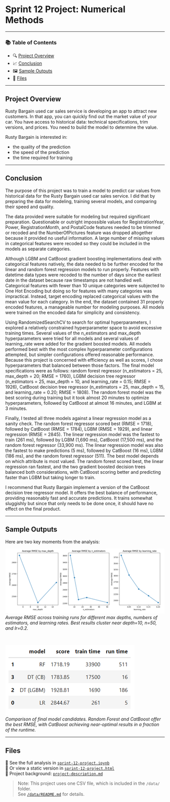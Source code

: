# Sprint 12 Project: Numerical Methods
 
---

### 📚 Table of Contents
- 🔍 [Project Overview](#project-overview)
- 📈 [Conclusion](#conclusion)
- 🖼️ [Sample Outputs](#sample-outputs)
- 📁 [Files](#files)

---

## Project Overview

Rusty Bargain used car sales service is developing an app to attract new customers. In that app, you can quickly find out the market value of your car. You have access to historical data: technical specifications, trim versions, and prices. You need to build the model to determine the value. 

Rusty Bargain is interested in:
- the quality of the prediction
- the speed of the prediction
- the time required for training

---

## Conclusion

The purpose of this project was to train a model to predict car values from historical data for the Rusty Bargain used car sales service. I did that by preparing the data for modeling, training several models, and comparing their speed and quality.

The data provided were suitable for modeling but required significant preparation. Questionable or outright impossible values for RegistrationYear, Power, RegistrationMonth, and PostalCode features needed to be trimmed or recoded and the NumberOfPictures feature was dropped altogether because it provided no useful information. A large number of missing values in categorical features were recoded so they could be included in the models as separate categories.

Although LGBM and CatBoost gradient boosting implementations deal with categorical features natively, the data needed to be further encoded for the linear and random forest regression models to run properly. Features with datetime data types were recoded to the number of days since the earliest date in the dataset because raw timestamps are not handled well. Categorical features with fewer than 10 unique categories were subjected to One Hot Encoding but doing so for features with many categories was impractical. Instead, target encoding replaced categorical values with the mean value for each category. In the end, the dataset contained 31 properly encoded features, a manageable number for modeling purposes. All models were trained on the encoded data for simplicity and consistency.

Using RandomizedSearchCV to search for optimal hyperparameters, I explored a relatively constrained hyperparameter space to avoid excessive training times. Several values of the n_estimators and max_depth hyperparameters were tried for all models and several values of learning_rate were added for the gradient boosted models. All models performed best with the most complex hyperparameter configurations attempted, but simpler configurations offered reasonable performance. Because this project is concerned with efficiency as well as scores, I chose hyperparameters that balanced between those factors. The final model specifications were as follows: random forest regressor (n_estimators = 25, max_depth = 20; RMSE = 1760), LGBM decision tree regressor (n_estimators = 25, max_depth = 10, and learning_rate = 0.15; RMSE = 1926), CatBoost decision tree regressor (n_estimators = 25, max_depth = 15, and learning_rate = 0.20; RMSE = 1808). The random forest model was the best scoring during training but it took almost 20 minutes to optimize hyperparameters, followed by CatBoost at almost 16 minutes, and LGBM at 3 minutes.

Finally, I tested all three models against a linear regression model as a sanity check. The random forest regressor scored best (RMSE = 1718), followed by CatBoost (RMSE = 1784), LGBM (RMSE = 1929), and linear regression (RMSE = 2845). The linear regression model was the fastest to train (261 ms), followed by LGBM (1,690 ms), CatBoost (17,500 ms), and the random forest regressor (33,900 ms). The linear regression model was also the fastest to make predictions (5 ms), followed by CatBoost (16 ms), LGBM (186 ms), and the random forest regressor (511). The best model depends on which attribute is most valued. The random forest scored best, the linear regression ran fastest, and the two gradient boosted decision trees balanced both considerations, with CatBoost scoring better and predicting faster than LGBM but taking longer to train.

I recommend that Rusty Bargain implement a version of the CatBoost decision tree regressor model. It offers the best balance of performance, providing reasonably fast and accurate predictions. It trains somewhat sluggishly but since that only needs to be done once, it should have no effect on the final product.

---

## Sample Outputs

Here are two key moments from the analysis:

![Hyperparameter Tuning Results](project-12-screenshot-1.png)  
*Average RMSE across training runs for different max depths, numbers of estimators, and learning rates. Best results cluster near depth=10, n=50, and lr=0.2.*

<br>

![Final Model Comparison](project-12-screenshot-2.png)  
*Comparison of final model candidates. Random Forest and CatBoost offer the best RMSE, with CatBoost achieving near-optimal results in a fraction of the runtime.*

---

## Files

📄 See the full analysis in [`sprint-12-project.ipynb`](./sprint-12-project.ipynb)  
📄 Or view a static version in [`sprint-12-project.html`](./sprint-12-project.html)  
📄 Project background: [`project-description.md`](./project-description.md)

> Note: This project uses one CSV file, which is included in the `/data/` folder.  
> See [`/data/README.md`](./data/README.md) for details.
